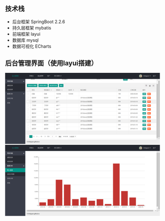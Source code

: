 ## 技术栈
- 后台框架 SpringBoot 2.2.6
- 持久层框架 mybatis
- 前端框架 layui
- 数据库 mysql
- 数据可视化 ECharts

## 后台管理界面（使用layui搭建）
![课程信息页](https://github.com/birdguan/crm/blob/master/img/courseinfo.png)  
![数据可视化页](https://github.com/birdguan/crm/blob/master/img/income.png)